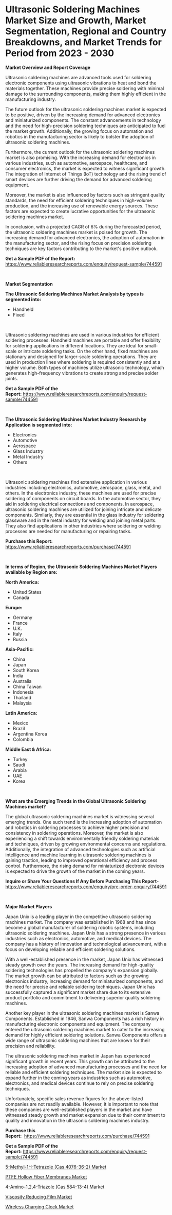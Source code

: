<p><h1>Ultrasonic Soldering Machines Market Size and Growth, Market Segmentation, Regional and Country Breakdowns, and Market Trends for Period from 2023 -  2030</h1></p><p><strong>Market Overview and Report Coverage</strong></p>
<p><p>Ultrasonic soldering machines are advanced tools used for soldering electronic components using ultrasonic vibrations to heat and bond the materials together. These machines provide precise soldering with minimal damage to the surrounding components, making them highly efficient in the manufacturing industry.</p><p>The future outlook for the ultrasonic soldering machines market is expected to be positive, driven by the increasing demand for advanced electronics and miniaturized components. The constant advancements in technology and the need for high-precision soldering techniques are anticipated to fuel the market growth. Additionally, the growing focus on automation and robotics in the manufacturing sector is likely to bolster the adoption of ultrasonic soldering machines.</p><p>Furthermore, the current outlook for the ultrasonic soldering machines market is also promising. With the increasing demand for electronics in various industries, such as automotive, aerospace, healthcare, and consumer electronics, the market is expected to witness significant growth. The integration of Internet of Things (IoT) technology and the rising trend of smart devices are further driving the demand for advanced soldering equipment.</p><p>Moreover, the market is also influenced by factors such as stringent quality standards, the need for efficient soldering techniques in high-volume production, and the increasing use of renewable energy sources. These factors are expected to create lucrative opportunities for the ultrasonic soldering machines market.</p><p>In conclusion, with a projected CAGR of 6% during the forecasted period, the ultrasonic soldering machines market is poised for growth. The increasing demand for advanced electronics, the adoption of automation in the manufacturing sector, and the rising focus on precision soldering techniques are key factors contributing to the market's positive outlook.</p></p>
<p><strong>Get a Sample PDF of the Report:</strong> <a href="https://www.reliableresearchreports.com/enquiry/request-sample/744591">https://www.reliableresearchreports.com/enquiry/request-sample/744591</a></p>
<p>&nbsp;</p>
<p><strong>Market Segmentation</strong></p>
<p><strong>The Ultrasonic Soldering Machines Market Analysis by types is segmented into:</strong></p>
<p><ul><li>Handheld</li><li>Fixed</li></ul></p>
<p>&nbsp;</p>
<p><p>Ultrasonic soldering machines are used in various industries for efficient soldering processes. Handheld machines are portable and offer flexibility for soldering applications in different locations. They are ideal for small-scale or intricate soldering tasks. On the other hand, fixed machines are stationary and designed for larger-scale soldering operations. They are used in production lines where soldering is required consistently and at a higher volume. Both types of machines utilize ultrasonic technology, which generates high-frequency vibrations to create strong and precise solder joints.</p></p>
<p><strong>Get a Sample PDF of the Report:</strong>&nbsp;<a href="https://www.reliableresearchreports.com/enquiry/request-sample/744591">https://www.reliableresearchreports.com/enquiry/request-sample/744591</a></p>
<p>&nbsp;</p>
<p><strong>The Ultrasonic Soldering Machines Market Industry Research by Application is segmented into:</strong></p>
<p><ul><li>Electronics</li><li>Automotive</li><li>Aerospace</li><li>Glass Industry</li><li>Metal Industry</li><li>Others</li></ul></p>
<p>&nbsp;</p>
<p><p>Ultrasonic soldering machines find extensive application in various industries including electronics, automotive, aerospace, glass, metal, and others. In the electronics industry, these machines are used for precise soldering of components on circuit boards. In the automotive sector, they aid in soldering electrical connections and components. In aerospace, ultrasonic soldering machines are utilized for joining intricate and delicate components. Similarly, they are essential in the glass industry for soldering glassware and in the metal industry for welding and joining metal parts. They also find applications in other industries where soldering or welding processes are needed for manufacturing or repairing tasks.</p></p>
<p><strong>Purchase this Report:</strong>&nbsp; <a href="https://www.reliableresearchreports.com/purchase/744591">https://www.reliableresearchreports.com/purchase/744591</a></p>
<p>&nbsp;</p>
<p><strong>In terms of Region, the Ultrasonic Soldering Machines Market Players available by Region are:</strong></p>
<p>
    <p> <strong> North America: </strong>
        <ul>
            <li>United States</li>
            <li>Canada</li>
        </ul>
        </p> 
    <p> <strong> Europe: </strong>
        <ul>
            <li>Germany</li>
            <li>France</li>
            <li>U.K.</li>
            <li>Italy</li>
            <li>Russia</li>
        </ul>
        </p> 
    <p> <strong> Asia-Pacific: </strong>
        <ul>
            <li>China</li>
            <li>Japan</li>
            <li>South Korea</li>
            <li>India</li>
            <li>Australia</li>
            <li>China Taiwan</li>
            <li>Indonesia</li>
            <li>Thailand</li>
            <li>Malaysia</li>
        </ul>
        </p> 
    <p> <strong> Latin America: </strong>
        <ul>
            <li>Mexico</li>
            <li>Brazil</li>
            <li>Argentina Korea</li>
            <li>Colombia</li>
        </ul>
        </p> 
    <p> <strong> Middle East & Africa: </strong>
        <ul>
            <li>Turkey</li>
            <li>Saudi</li>
            <li>Arabia</li>
            <li>UAE</li>
            <li>Korea</li>
        </ul>
    </p>
    </p>
<p>&nbsp;</p>
<p><strong>What are the Emerging Trends in the Global Ultrasonic Soldering Machines market?</strong></p>
<p><p>The global ultrasonic soldering machines market is witnessing several emerging trends. One such trend is the increasing adoption of automation and robotics in soldering processes to achieve higher precision and consistency in soldering operations. Moreover, the market is also experiencing a shift towards environmentally friendly soldering materials and techniques, driven by growing environmental concerns and regulations. Additionally, the integration of advanced technologies such as artificial intelligence and machine learning in ultrasonic soldering machines is gaining traction, leading to improved operational efficiency and process control. Furthermore, the rising demand for miniaturized electronic devices is expected to drive the growth of the market in the coming years.</p></p>
<p><strong>Inquire or Share Your Questions If Any Before Purchasing This Report</strong>- <a href="https://www.reliableresearchreports.com/enquiry/pre-order-enquiry/744591">https://www.reliableresearchreports.com/enquiry/pre-order-enquiry/744591</a></p>
<p>&nbsp;</p>
<p><strong>Major Market Players</strong></p>
<p><p>Japan Unix is a leading player in the competitive ultrasonic soldering machines market. The company was established in 1968 and has since become a global manufacturer of soldering robotic systems, including ultrasonic soldering machines. Japan Unix has a strong presence in various industries such as electronics, automotive, and medical devices. The company has a history of innovation and technological advancement, with a focus on developing reliable and efficient soldering solutions.</p><p>With a well-established presence in the market, Japan Unix has witnessed steady growth over the years. The increasing demand for high-quality soldering technologies has propelled the company's expansion globally. The market growth can be attributed to factors such as the growing electronics industry, increasing demand for miniaturized components, and the need for precise and reliable soldering techniques. Japan Unix has successfully captured a significant market share due to its extensive product portfolio and commitment to delivering superior quality soldering machines.</p><p>Another key player in the ultrasonic soldering machines market is Sanwa Components. Established in 1946, Sanwa Components has a rich history in manufacturing electronic components and equipment. The company entered the ultrasonic soldering machines market to cater to the increasing demand for highly efficient soldering solutions. Sanwa Components offers a wide range of ultrasonic soldering machines that are known for their precision and reliability.</p><p>The ultrasonic soldering machines market in Japan has experienced significant growth in recent years. This growth can be attributed to the increasing adoption of advanced manufacturing processes and the need for reliable and efficient soldering techniques. The market size is expected to expand further in the coming years as industries such as automotive, electronics, and medical devices continue to rely on precise soldering techniques.</p><p>Unfortunately, specific sales revenue figures for the above-listed companies are not readily available. However, it is important to note that these companies are well-established players in the market and have witnessed steady growth and market expansion due to their commitment to quality and innovation in the ultrasonic soldering machines industry.</p></p>
<p><strong>Purchase this Report:</strong>&nbsp;&nbsp;<a href="https://www.reliableresearchreports.com/purchase/744591">https://www.reliableresearchreports.com/purchase/744591</a></p>
<p></p>
<p><strong>Get a Sample PDF of the Report:</strong>&nbsp;<a href="https://www.reliableresearchreports.com/enquiry/request-sample/744591">https://www.reliableresearchreports.com/enquiry/request-sample/744591</a></p>
<p><p><a href="https://medium.com/@alanwatkins6h/5-methyl-1h-tetrazole-cas-4076-36-2-market-focuses-on-market-share-size-and-projected-forecast-d4ab2ddb9bf1">5-Methyl-1H-Tetrazole (Cas 4076-36-2) Market</a></p><p><a href="https://github.com/FassouRP/Market-Research-Report-List-1/blob/main/ptfe-hollow-fiber-membranes-market.md">PTFE Hollow Fiber Membranes Market</a></p><p><a href="https://medium.com/@walterstanley64/4-amino-1-2-4-triazole-cas-584-13-4-market-furnishes-information-on-market-share-market-trends-22a1c1752f75">4-Amino-1,2,4-Triazole (Cas 584-13-4) Market</a></p><p><a href="https://github.com/rexevange/Market-Research-Report-List-1/blob/main/viscosity-reducing-film-market.md">Viscosity Reducing Film Market</a></p><p><a href="https://www.linkedin.com/pulse/decoding-wireless-charging-clock-market-deep-dive-latest-trends-cqpjf/">Wireless Charging Clock Market</a></p></p>